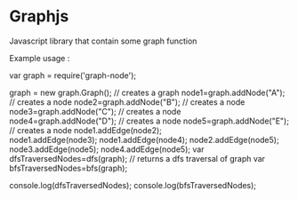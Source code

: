 # Graphjs
Javascript library that contain some graph function


Example usage :

var graph = require('graph-node');

graph = new graph.Graph(); // creates a graph
node1=graph.addNode("A"); // creates a node
node2=graph.addNode("B"); // creates a node
node3=graph.addNode("C"); // creates a node
node4=graph.addNode("D"); // creates a node
node5=graph.addNode("E"); // creates a node
node1.addEdge(node2);       
node1.addEdge(node3);
node1.addEdge(node4);
node2.addEdge(node5);
node3.addEdge(node5);
node4.addEdge(node5);
var dfsTraversedNodes=dfs(graph); // returns a dfs traversal of graph
var bfsTraversedNodes=bfs(graph);

console.log(dfsTraversedNodes);
console.log(bfsTraversedNodes);